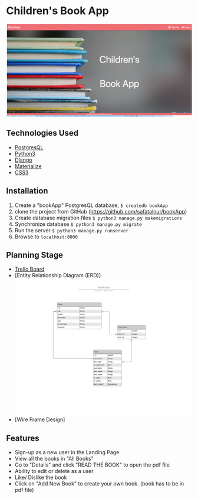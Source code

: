 # Children's Book App
![](./screenshots/Landing_Page.png)

## Technologies Used

* [PostgresQL](https://www.postgresql.org/)
* [Python3](https://www.python.org/)
* [Django](https://www.djangoproject.com/)
* [Materialize](https://materializecss.com/)
* [CSS3](https://www.w3schools.com/css/)

## Installation
1. Create a "bookApp" PostgresQL database, ```$ createdb bookApp```
2. clone the project from GitHub (https://github.com/safatalnur/bookApp)
3. Create database migration files ```$ python3 manage.py makemigrations```
4. Synchronize database ```$ python3 manage.py migrate```
5. Run the server ```$ python3 manage.py runserver```
6. Browse to ```localhost:8000```


## Planning Stage
* [Trello Board](https://trello.com/b/JGXywzXC)
* [Entity Relationship Diagram (ERD)]![](./screenshots/BookApp.png)
* [Wire Frame Design]

## Features
* Sign-up as a new user in the Landing Page
* View all the books in "All Books"
* Go to "Details" and click "READ THE BOOK" to open the pdf file
* Ability to edit or delete as a user
* Like/ Dislike the book
* Click on "Add New Book" to create your own book. (book has to be in pdf file)
